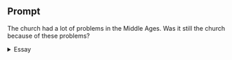 ---
---

## Prompt

The church had a lot of problems in the Middle Ages.
Was it still the church because of these problems?

<details>
  <summary>Essay</summary>
  <h3>Breaking Through the Gates of Hell</h3>

  <p>
  Problems did not destroy the church because it was not a human invention; The Lord instituted what we called the Body of Christ when He spoke to Peter, “I will build my church” (Mat 16:18). Though the church was a spiritual institution, it had problems because of its human caretakers. However, the problems do not define the church; on the contrary, when the church overcomes problems, the power of the Holy Spirit is displayed through our frail humanity, shining God’s grace and love despite our sinful condition.
  </p>

  <blockquote>
    And I say also unto thee, That thou art Peter, and upon this rock I will build my church; and the gates of hell shall not prevail against it.
    <br/>—Mt 16:18
  </blockquote>

  <p>
  Jesus’ prophetic message to Peter was that the church would face hell’s fury. The gates of Hades were meant to hold the Lord captive, but “it was not possible for him to be held by it” (Acts 2:24); God would raise Jesus from the grave, and the Lord conquered the pangs of death, possessing the keys to the gates of hell (Rev 1:18). After the Lord’s resurrection, hell unleashed its wrath in coming after the church to destroy it. In the next verse, Jesus promised Peter the keys “of the kingdom of heaven” that would unravel the power of death and the grave. The church’s political quagmire, mixed with social and spiritual disasters, illustrated Jesus’ prophetic message that hell could never prevail against the church as she weathered the tempests of hubris and arrogance.
  </p>

  <p>
  Though the church’s problems on the surface were visibly severe in the Middle Ages, in large part, they did not affect the local congregations where people struggled with life, and the church was a place that comforted their souls. Corruptions gripped the papacy and caused deep divisions within the church’s hierarchy, but they were symptomatic of humanity’s struggle with power and authority. The invisible church continued to grow and spread throughout the world and in local communities despite visible problems at the leadership. The spread of Christianity continued to advance quietly to the nations, and the gospel advanced and changed lives irrespective of the political and power wrangling at the top. The power of the Holy Spirit worked through the church (with all its problems) in establishing new faith communities worldwide.
  </p>

  <blockquote>
    [The church] hath been oft in the sea, but never drowned; seldom out of the fire, but never consumed; sometimes swallowed up to reason, but, like Jonah in the whale’s belly, cast up again, as too heavy a charge for the strongest stomach that ever persecutor had to digest. The faith of this hath carried the blessed martyrs to the grave, when they swam to it in their own blood with joy, because they knew the church should have the day at last, and that they left others behind in pursuit of the victory on earth, while themselves were taken out of the field to triumph in heaven. Yea some, by prophetic spirit have foretold the very time when the persecuted truths, that were then buried with so much ignominy and scorn, should have a happy resurrection and victory over their proud enemies.
    <br/>— William Gurnall (Gurnall, 1662)
  </blockquote>

  <p>
  Throughout the Middle Ages, the church was attacked from the outside and most grievously when it attacked itself. The sacking of Constantinople by the Crusaders represented the church at its lowest and most horrific self. Pope John Paul II wrote to Christodoulos, Archbishop of Athens, lamented, “It is tragic that the assailants, who set out to secure free access for Christians to the Holy Land, turned against their brothers in faith. The fact that they were Latin Christians fills Catholics with deep regret” (Pope, 2009). Nevertheless, in the church’s greatest darkness, the light of Christ emerged brightly on the faithful.
  </p>

  <p>
  The church’s story does not rest on the man’s ability to steer this ship toward heaven’s gate but on the power of Christ working through our weaknesses. The church rests entirely on the sufficiency of God’s grace through the finished work of Christ at the cross. Jesus loved His church dearly. He has conquered death and the grave, so too, His church will rise from the ashes of its petulant youth, maturing into the measure and stature of the Savior.
  </p>

  <hr/>
  <h4>BIBLIOGRAPHY</h4>
  <ul>
    <li>Gurnall, W. (1662). The Christian in Complete Armour. Banner of Truth Trust.</li>
    </li>Pope, J. P. (2009). In the Footsteps of St Paul: Papal Visit to Greece, Syria & Malta.</li>
  </ul>
</details>
